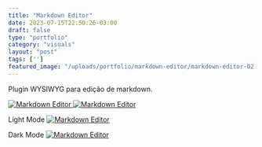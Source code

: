 ```yaml
---
title: "Markdown Editor"
date: 2023-07-15T22:50:26-03:00
draft: false
type: "portfolio"
category: "visuals"
layout: "post"
tags: ['']
featured_image: "/uploads/portfolio/markdown-editor/markdown-editor-02.png"
---
```

Plugin WYSIWYG para edição de markdown.

<a href="/uploads/portfolio/markdown-editor/markdown-editor-01.png" data-fancybox>
    <img src="/uploads/portfolio/markdown-editor/markdown-editor-01.png" alt="Markdown Editor">
</a>

<a href="/uploads/portfolio/markdown-editor/markdown-editor-02.png" data-fancybox>
    <img src="/uploads/portfolio/markdown-editor/markdown-editor-02.png" alt="Markdown Editor">
</a>

Light Mode
<a href="/uploads/portfolio/markdown-editor/markdown-editor-03.png" data-fancybox>
    <img src="/uploads/portfolio/markdown-editor/markdown-editor-03.png" alt="Markdown Editor">
</a>

Dark Mode
<a href="/uploads/portfolio/markdown-editor/markdown-editor-04.png" data-fancybox>
    <img src="/uploads/portfolio/markdown-editor/markdown-editor-04.png" alt="Markdown Editor">
</a>